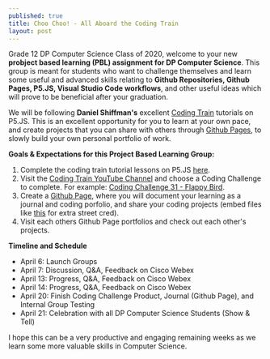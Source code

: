 ```yaml
---
published: true
title: Choo Choo! - All Aboard the Coding Train
layout: post
---
```

Grade 12 DP Computer Science Class of 2020, welcome to your new **probject based learning (PBL) assignment for DP Computer Science**. This group is meant for students who want to challenge themselves and learn some useful and advanced skills relating to **Github Repositories, Github Pages, P5.JS, Visual Studio Code workflows**, and other useful ideas which will prove to be beneficial after your graduation.

We will be following **Daniel Shiffman's** excellent [Coding Train](https://thecodingtrain.com) tutorials on P5.JS. This is an excellent opportunity for you to learn at your own pace, and create projects that you can share with others through [Github Pages](https://pages.github.com/), to slowly build your own personal portfolio of work.

**Goals & Expectations for this Project Based Learning Group:**
1. Complete the coding train tutorial lessons on P5.JS [here](https://thecodingtrain.com/beginners/p5js/).
2. Visit the [Coding Train YouTube Channel](https://www.youtube.com/user/shiffman/featured) and choose a Coding Challenge to complete. For example: [Coding Challenge 31 - Flappy Bird](https://www.youtube.com/watch?v=cXgA1d_E-jY).
3. Create a [Github Page](https://pages.github.com/), where you will document your learning as a journal and coding porfolio, and share your coding projects (embed files like [this](https://mvpoirier.github.io/coding/) for extra street cred).
4. Visit each others Github Page portfolios and check out each other's projects.

**Timeline and Schedule**
- April 6: Launch Groups
- April 7: Discussion, Q&A, Feedback on Cisco Webex
- April 13: Progress, Q&A, Feedback on Cisco Webex
- April 14: Progress, Q&A, Feedback on Cisco Webex
- April 20: Finish Coding Challenge Product, Journal (Github Page), and Internal Group Testing
- April 21: Celebration with all DP Computer Science Students (Show & Tell)

I hope this can be a very productive and engaging remaining weeks as we learn some more valuable skills in Computer Science.